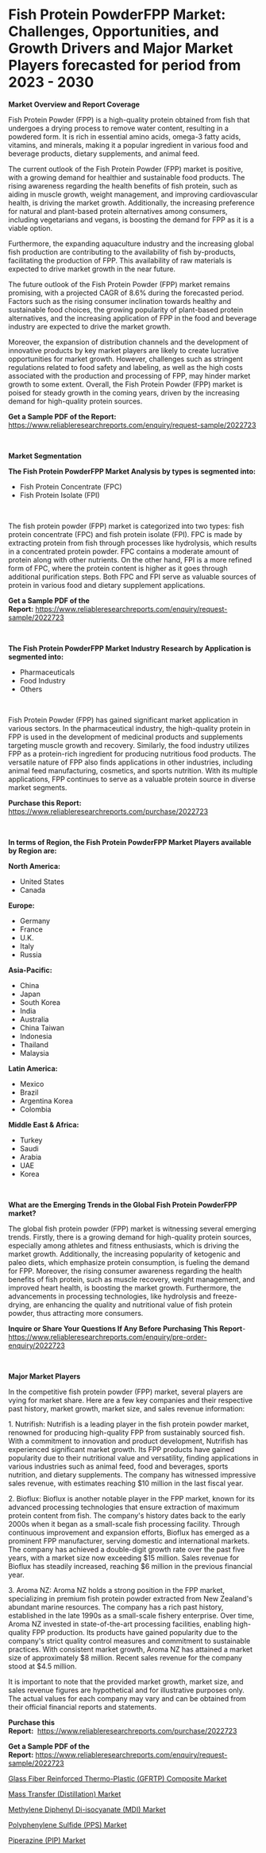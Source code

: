 <p><h1>Fish Protein PowderFPP Market: Challenges, Opportunities, and Growth Drivers and Major Market Players forecasted for period from 2023 - 2030</h1></p><p><strong>Market Overview and Report Coverage</strong></p>
<p><p>Fish Protein Powder (FPP) is a high-quality protein obtained from fish that undergoes a drying process to remove water content, resulting in a powdered form. It is rich in essential amino acids, omega-3 fatty acids, vitamins, and minerals, making it a popular ingredient in various food and beverage products, dietary supplements, and animal feed.</p><p>The current outlook of the Fish Protein Powder (FPP) market is positive, with a growing demand for healthier and sustainable food products. The rising awareness regarding the health benefits of fish protein, such as aiding in muscle growth, weight management, and improving cardiovascular health, is driving the market growth. Additionally, the increasing preference for natural and plant-based protein alternatives among consumers, including vegetarians and vegans, is boosting the demand for FPP as it is a viable option.</p><p>Furthermore, the expanding aquaculture industry and the increasing global fish production are contributing to the availability of fish by-products, facilitating the production of FPP. This availability of raw materials is expected to drive market growth in the near future.</p><p>The future outlook of the Fish Protein Powder (FPP) market remains promising, with a projected CAGR of 8.6% during the forecasted period. Factors such as the rising consumer inclination towards healthy and sustainable food choices, the growing popularity of plant-based protein alternatives, and the increasing application of FPP in the food and beverage industry are expected to drive the market growth.</p><p>Moreover, the expansion of distribution channels and the development of innovative products by key market players are likely to create lucrative opportunities for market growth. However, challenges such as stringent regulations related to food safety and labeling, as well as the high costs associated with the production and processing of FPP, may hinder market growth to some extent. Overall, the Fish Protein Powder (FPP) market is poised for steady growth in the coming years, driven by the increasing demand for high-quality protein sources.</p></p>
<p><strong>Get a Sample PDF of the Report:</strong> <a href="https://www.reliableresearchreports.com/enquiry/request-sample/2022723">https://www.reliableresearchreports.com/enquiry/request-sample/2022723</a></p>
<p>&nbsp;</p>
<p><strong>Market Segmentation</strong></p>
<p><strong>The Fish Protein PowderFPP Market Analysis by types is segmented into:</strong></p>
<p><ul><li>Fish Protein Concentrate (FPC)</li><li>Fish Protein Isolate (FPI)</li></ul></p>
<p>&nbsp;</p>
<p><p>The fish protein powder (FPP) market is categorized into two types: fish protein concentrate (FPC) and fish protein isolate (FPI). FPC is made by extracting protein from fish through processes like hydrolysis, which results in a concentrated protein powder. FPC contains a moderate amount of protein along with other nutrients. On the other hand, FPI is a more refined form of FPC, where the protein content is higher as it goes through additional purification steps. Both FPC and FPI serve as valuable sources of protein in various food and dietary supplement applications.</p></p>
<p><strong>Get a Sample PDF of the Report:</strong>&nbsp;<a href="https://www.reliableresearchreports.com/enquiry/request-sample/2022723">https://www.reliableresearchreports.com/enquiry/request-sample/2022723</a></p>
<p>&nbsp;</p>
<p><strong>The Fish Protein PowderFPP Market Industry Research by Application is segmented into:</strong></p>
<p><ul><li>Pharmaceuticals</li><li>Food Industry</li><li>Others</li></ul></p>
<p>&nbsp;</p>
<p><p>Fish Protein Powder (FPP) has gained significant market application in various sectors. In the pharmaceutical industry, the high-quality protein in FPP is used in the development of medicinal products and supplements targeting muscle growth and recovery. Similarly, the food industry utilizes FPP as a protein-rich ingredient for producing nutritious food products. The versatile nature of FPP also finds applications in other industries, including animal feed manufacturing, cosmetics, and sports nutrition. With its multiple applications, FPP continues to serve as a valuable protein source in diverse market segments.</p></p>
<p><strong>Purchase this Report:</strong>&nbsp; <a href="https://www.reliableresearchreports.com/purchase/2022723">https://www.reliableresearchreports.com/purchase/2022723</a></p>
<p>&nbsp;</p>
<p><strong>In terms of Region, the Fish Protein PowderFPP Market Players available by Region are:</strong></p>
<p>
    <p> <strong> North America: </strong>
        <ul>
            <li>United States</li>
            <li>Canada</li>
        </ul>
        </p> 
    <p> <strong> Europe: </strong>
        <ul>
            <li>Germany</li>
            <li>France</li>
            <li>U.K.</li>
            <li>Italy</li>
            <li>Russia</li>
        </ul>
        </p> 
    <p> <strong> Asia-Pacific: </strong>
        <ul>
            <li>China</li>
            <li>Japan</li>
            <li>South Korea</li>
            <li>India</li>
            <li>Australia</li>
            <li>China Taiwan</li>
            <li>Indonesia</li>
            <li>Thailand</li>
            <li>Malaysia</li>
        </ul>
        </p> 
    <p> <strong> Latin America: </strong>
        <ul>
            <li>Mexico</li>
            <li>Brazil</li>
            <li>Argentina Korea</li>
            <li>Colombia</li>
        </ul>
        </p> 
    <p> <strong> Middle East & Africa: </strong>
        <ul>
            <li>Turkey</li>
            <li>Saudi</li>
            <li>Arabia</li>
            <li>UAE</li>
            <li>Korea</li>
        </ul>
    </p>
    </p>
<p>&nbsp;</p>
<p><strong>What are the Emerging Trends in the Global Fish Protein PowderFPP market?</strong></p>
<p><p>The global fish protein powder (FPP) market is witnessing several emerging trends. Firstly, there is a growing demand for high-quality protein sources, especially among athletes and fitness enthusiasts, which is driving the market growth. Additionally, the increasing popularity of ketogenic and paleo diets, which emphasize protein consumption, is fueling the demand for FPP. Moreover, the rising consumer awareness regarding the health benefits of fish protein, such as muscle recovery, weight management, and improved heart health, is boosting the market growth. Furthermore, the advancements in processing technologies, like hydrolysis and freeze-drying, are enhancing the quality and nutritional value of fish protein powder, thus attracting more consumers.</p></p>
<p><strong>Inquire or Share Your Questions If Any Before Purchasing This Report</strong>- <a href="https://www.reliableresearchreports.com/enquiry/pre-order-enquiry/2022723">https://www.reliableresearchreports.com/enquiry/pre-order-enquiry/2022723</a></p>
<p>&nbsp;</p>
<p><strong>Major Market Players</strong></p>
<p><p>In the competitive fish protein powder (FPP) market, several players are vying for market share. Here are a few key companies and their respective past history, market growth, market size, and sales revenue information:</p><p>1. Nutrifish: Nutrifish is a leading player in the fish protein powder market, renowned for producing high-quality FPP from sustainably sourced fish. With a commitment to innovation and product development, Nutrifish has experienced significant market growth. Its FPP products have gained popularity due to their nutritional value and versatility, finding applications in various industries such as animal feed, food and beverages, sports nutrition, and dietary supplements. The company has witnessed impressive sales revenue, with estimates reaching $10 million in the last fiscal year.</p><p>2. Bioflux: Bioflux is another notable player in the FPP market, known for its advanced processing technologies that ensure extraction of maximum protein content from fish. The company's history dates back to the early 2000s when it began as a small-scale fish processing facility. Through continuous improvement and expansion efforts, Bioflux has emerged as a prominent FPP manufacturer, serving domestic and international markets. The company has achieved a double-digit growth rate over the past five years, with a market size now exceeding $15 million. Sales revenue for Bioflux has steadily increased, reaching $6 million in the previous financial year.</p><p>3. Aroma NZ: Aroma NZ holds a strong position in the FPP market, specializing in premium fish protein powder extracted from New Zealand's abundant marine resources. The company has a rich past history, established in the late 1990s as a small-scale fishery enterprise. Over time, Aroma NZ invested in state-of-the-art processing facilities, enabling high-quality FPP production. Its products have gained popularity due to the company's strict quality control measures and commitment to sustainable practices. With consistent market growth, Aroma NZ has attained a market size of approximately $8 million. Recent sales revenue for the company stood at $4.5 million.</p><p>It is important to note that the provided market growth, market size, and sales revenue figures are hypothetical and for illustrative purposes only. The actual values for each company may vary and can be obtained from their official financial reports and statements.</p></p>
<p><strong>Purchase this Report:</strong>&nbsp;&nbsp;<a href="https://www.reliableresearchreports.com/purchase/2022723">https://www.reliableresearchreports.com/purchase/2022723</a></p>
<p></p>
<p><strong>Get a Sample PDF of the Report:</strong>&nbsp;<a href="https://www.reliableresearchreports.com/enquiry/request-sample/2022723">https://www.reliableresearchreports.com/enquiry/request-sample/2022723</a></p>
<p><p><a href="https://medium.com/@sink.pay.sand/glass-fiber-reinforced-thermo-plastic-gfrtp-composite-market-comprehensive-assessment-by-type-25915f4d048f">Glass Fiber Reinforced Thermo-Plastic (GFRTP) Composite Market</a></p><p><a href="https://medium.com/@stand.tough.park/decoding-mass-transfer-distillation-market-metrics-market-share-trends-and-growth-patterns-b03c5aa4f772">Mass Transfer (Distillation) Market</a></p><p><a href="https://medium.com/@press.bell.sigh/methylene-diphenyl-di-isocyanate-mdi-market-comprehensive-assessment-by-type-application-and-978c61cdf462">Methylene Diphenyl Di-isocyanate (MDI) Market</a></p><p><a href="https://medium.com/@index.mill.peace/polyphenylene-sulfide-pps-market-size-and-market-trends-complete-industry-overview-2023-to-2030-a8e7a0592a2f">Polyphenylene Sulfide (PPS) Market</a></p><p><a href="https://medium.com/@fire.belt.bug/piperazine-pip-market-size-and-market-trends-complete-industry-overview-2023-to-2030-37a52921ad06">Piperazine (PIP) Market</a></p></p>